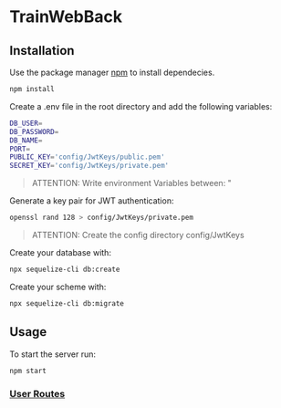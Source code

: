 # TrainWebBack

## Installation

Use the package manager [npm](https://docs.npmjs.com/downloading-and-installing-node-js-and-npm) to install dependecies.

```bash
npm install
```

Create a .env file in the root directory and add the following variables:

```bash
DB_USER=
DB_PASSWORD=
DB_NAME=
PORT=
PUBLIC_KEY='config/JwtKeys/public.pem'
SECRET_KEY='config/JwtKeys/private.pem'
```
> ATTENTION: Write environment Variables between: "


Generate a key pair for JWT authentication:

```bash
openssl rand 128 > config/JwtKeys/private.pem
```
> ATTENTION: Create the config directory config/JwtKeys

Create your database with:
```bash
npx sequelize-cli db:create
```
Create your scheme with:
```bash
npx sequelize-cli db:migrate
```

## Usage
To start the server run:
```bash
npm start
```
### [User Routes](routes/README.md#user-routes)
